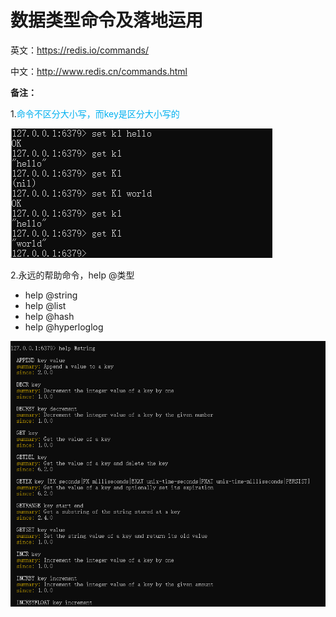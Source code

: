 # 数据类型命令及落地运用

英文：https://redis.io/commands/

中文：http://www.redis.cn/commands.html

**备注：**

1.<font color="#00b0f0">命令不区分大小写，而key是区分大小写的</font>

![](images/11.key区分大小写.jpg)

2.永远的帮助命令，help @类型

- help @string
- help @list
- help @hash
- help @hyperloglog

![](images/12.help命令.jpg)



